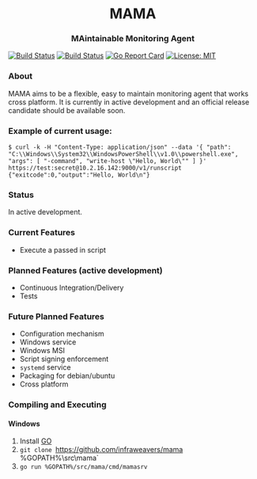 <h1 align="center">MAMA</h1>
<h3 align="center">MAintainable Monitoring Agent</h3>

[![Build Status](https://github.com/infraweavers/mama/workflows/Ubuntu-Test/badge.svg)](https://github.com/infraweavers/mama/actions?query=workflow:Ubuntu-Test)
[![Build Status](https://github.com/infraweavers/mama/workflows/Windows-Test/badge.svg)](https://github.com/infraweavers/mama/actions?query=workflow:Windows-Test)
[![Go Report Card](https://goreportcard.com/badge/github.com/infraweavers/mama)](https://goreportcard.com/report/github.com/infraweavers/mama)
[![License: MIT](https://img.shields.io/github/license/infraweavers/mama)](https://mit-license.org/)

### About

MAMA aims to be a flexible, easy to maintain monitoring agent that works cross platform. It is currently in active development and an official release candidate should be available soon.

### Example of current usage:

```
$ curl -k -H "Content-Type: application/json" --data '{ "path": "C:\\Windows\\System32\\WindowsPowerShell\\v1.0\\powershell.exe", "args": [ "-command", "write-host \"Hello, World\"" ] }' https://test:secret@10.2.16.142:9000/v1/runscript
{"exitcode":0,"output":"Hello, World\n"}

```

### Status

In active development.

### Current Features

* Execute a passed in script

### Planned Features (active development)

* Continuous Integration/Delivery
* Tests

### Future Planned Features

* Configuration mechanism
* Windows service
* Windows MSI
* Script signing enforcement
* `systemd` service
* Packaging for debian/ubuntu
* Cross platform

### Compiling and Executing

#### Windows

1. Install [GO](https://golang.org/doc/install)
1. `git clone `https://github.com/infraweavers/mama %GOPATH%\src\mama`
1. `go run %GOPATH%/src/mama/cmd/mamasrv` 
